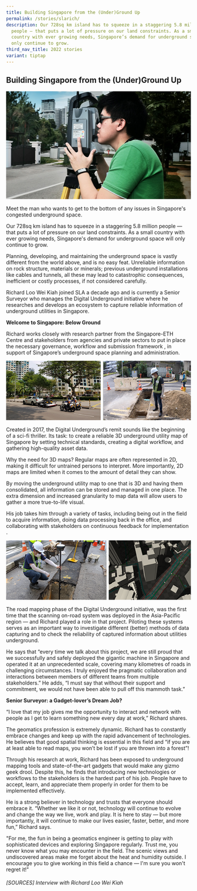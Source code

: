 ```yaml
---
title: Building Singapore from the (Under)Ground Up
permalink: /stories/slarich/
description: Our 728sq km island has to squeeze in a staggering 5.8 million
  people — that puts a lot of pressure on our land constraints. As a small
  country with ever growing needs, Singapore’s demand for underground space will
  only continue to grow.
third_nav_title: 2022 stories
variant: tiptap
---
```

## Building Singapore from the (Under)Ground Up

![](/images/stories/2022%20stories/underground%20up/underground%20up%201.png)

Meet the man who wants to get to the bottom of any issues in Singapore's congested underground space.

Our 728sq km island has to squeeze in a staggering 5.8 million people — that puts a lot of pressure on our land constraints. As a small country with ever growing needs, Singapore's demand for underground space will only continue to grow.       

Planning, developing, and maintaining the underground space is vastly different from the world above, and is no easy feat. Unreliable information on rock structure, materials or minerals; previous underground installations like cables and tunnels, all these may lead to catastrophic consequences, inefficient or costly processes, if not considered carefully. 

Richard Loo Wei Kiah joined SLA a decade ago and is currently a Senior Surveyor who manages the Digital Underground initiative where he researches and develops an ecosystem to capture reliable information of underground utilities in Singapore.
 
**Welcome to Singapore: Below Ground**

Richard works closely with research partner from the Singapore-ETH Centre and stakeholders from agencies and private sectors to put in place the necessary governance, workflow and submission framework , in support of Singapore’s underground space planning and administration.  

![](/images/stories/2022%20stories/underground%20up/underground%20up%202.png)

Created in 2017, the Digital Underground’s remit sounds like the beginning of a sci-fi thriller. Its task: to create a reliable 3D underground utility map of Singapore by setting technical standards, creating a digital workflow, and gathering high-quality asset data.

Why the need for 3D maps? Regular maps are often represented in 2D, making it difficult for untrained persons to interpret. More importantly, 2D maps are limited when it comes to the amount of detail they can show.

By moving the underground utility map to one that is 3D and having them consolidated, all information can be stored and managed in one place. The extra dimension and increased granularity to map data will allow users to gather a more true-to-life visual.

His job takes him through a variety of tasks, including being out in the field to acquire information,      doing data processing back in the office, and collaborating with stakeholders on continuous feedback for implementation .

![](/images/stories/2022%20stories/underground%20up/underground%20up%203.png)

The road mapping phase of the Digital Underground initiative, was the first time that the scanning on-road system was deployed in the Asia-Pacific region — and Richard played a role in that project.  Piloting these systems serves as an important way to investigate different (better) methods of data capturing and to check the reliability of captured information about utilities underground. 

He says that “every time we talk about this project, we are still proud that we successfully and safely deployed the gigantic machine in Singapore and operated it at an unprecedented scale, covering many kilometres of roads in challenging circumstances. I truly enjoyed the pragmatic collaboration and interactions between members of different teams from multiple stakeholders.” He adds, “I must say that without their support and commitment, we would not have been able to pull off this mammoth task.”

**Senior Surveyor: a Gadget-lover’s Dream Job?**

“I love that my job gives me the opportunity to interact and network with people as I get to learn something new every day at work,” Richard shares.

The geomatics profession is extremely dynamic. Richard has to constantly embrace changes and keep up with the rapid advancement of technologies. He believes that good spatial thinking is essential in this field and “if you are at least able to read maps, you won’t be lost if you are thrown into a forest”!

Through his research at work, Richard has been exposed to underground mapping tools and state-of-the-art gadgets that would make any gizmo geek drool. Despite this, he finds that introducing new technologies or workflows to the stakeholders  is the hardest part of his job. People have to accept, learn, and appreciate them properly in order for them to be implemented effectively.

He is a strong believer in technology and trusts that everyone should embrace it. “Whether we like it or not, technology will continue to evolve and change the way we live, work and play. It is here to stay — but more importantly, it will continue to make our lives easier, faster, better, and more fun,” Richard says.

"For me, the fun in being a geomatics engineer is getting to play with sophisticated devices and exploring Singapore regularly. Trust me, you never know what you may encounter in the field. The scenic views and undiscovered areas make me forget about the heat and humidity outside. I encourage you to give working in this field a chance — I'm sure you won't regret it!"

###### [SOURCES] Interview with Richard Loo Wei Kiah